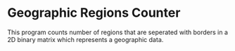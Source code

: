 # Geographic Regions Counter
This program counts number of regions that are seperated with borders in a 2D binary matrix which represents a geographic data. 
